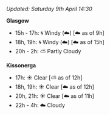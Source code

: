 *Updated: Saturday 9th April 14:30*

**Glasgow**

* 15h - 17h: :cyclone: Windy (:cloud:) [:cloud: as of 9h]
* 18h, 19h: :cyclone: Windy (:cloud:) [:cloud: as of 15h]
* 20h - 2h: :partly_sunny: Partly Cloudy

**Kissonerga**

* 17h: :sunny: Clear [:partly_sunny: as of 12h]
* 18h, 19h: :sunny: Clear [:cloud: as of 12h]
* 20h, 21h: :sunny: Clear [:cloud: as of 11h]
* 22h - 4h: :cloud: Cloudy

